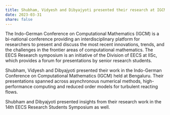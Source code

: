 ```yaml
---
title: Shubham, Vidyesh and Dibyajyoti presented their research at IGCM 2023 and EECS Research Symposium
date: 2023-03-31
share: false
---
```


The Indo-German Conference on Computational Mathematics (IGCM) is a bi-national conference providing an interdisciplinary platform for researchers to present and discuss the most recent innovations, trends, and the challenges in the frontier areas of computational mathematics. The EECS Research symposium is an initiative of the Division of EECS at IISc, which provides a forum for presentations by senior research students.

<!--more-->

Shubham, Vidyesh and Dibyajyoti presented their work in the Indo-German Conference on Computational Mathematics (IGCM) held at Bengaluru. Their presentations spanned across asynchronous numerical methods, high-performance computing and reduced order models for turbulent reacting flows.

<!-- - **Shubham:**

- **Vidyesh:**

- **Dibyajyoti:** Characterization of ANN reconstruction for one-dimensional laminar premixed flames in the CoK-PCA framework -->

Shubham and Dibyajyoti presented insights from their research work in the 14th EECS Research Students Symposium as well.

<!-- - **Shubham:**

- **Dibyajyoti:** A co-kurtosis based dimensionality reduction with neural network based reconstruction of chemical kinetics in reacting flows -->